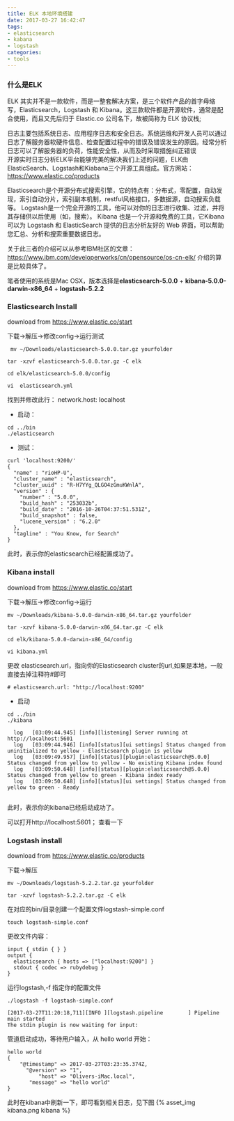 ```yaml
---
title: ELK 本地环境搭建
date: 2017-03-27 16:42:47
tags:
- elasticsearch
- kabana
- logstash
categories:
- tools	
---
```

### 什么是ELK
ELK 其实并不是一款软件，而是一整套解决方案，是三个软件产品的首字母缩写，Elasticsearch，Logstash 和 Kibana。这三款软件都是开源软件，通常是配合使用，而且又先后归于 Elastic.co 公司名下，故被简称为 ELK 协议栈;

日志主要包括系统日志、应用程序日志和安全日志。系统运维和开发人员可以通过日志了解服务器软硬件信息、检查配置过程中的错误及错误发生的原因。经常分析日志可以了解服务器的负荷，性能安全性，从而及时采取措施纠正错误  
开源实时日志分析ELK平台能够完美的解决我们上述的问题，ELK由ElasticSearch、Logstash和Kiabana三个开源工具组成。官方网站： https://www.elastic.co/products

Elasticsearch是个开源分布式搜索引擎，它的特点有：分布式，零配置，自动发现，索引自动分片，索引副本机制，restful风格接口，多数据源，自动搜索负载等。
Logstash是一个完全开源的工具，他可以对你的日志进行收集、过滤，并将其存储供以后使用（如，搜索）。
Kibana 也是一个开源和免费的工具，它Kibana可以为 Logstash 和 ElasticSearch 提供的日志分析友好的 Web 界面，可以帮助您汇总、分析和搜索重要数据日志。

关于此三者的介绍可以从参考IBM社区的文章：https://www.ibm.com/developerworks/cn/opensource/os-cn-elk/
介绍的算是比较具体了。

笔者使用的系统是Mac OSX，版本选择是**elasticsearch-5.0.0**   +    **kibana-5.0.0-darwin-x86_64**   +   **logstash-5.2.2**

### Elasticsearch Install
download from  https://www.elastic.co/start

下载->解压->修改config->运行测试

```
 mv ~/Downloads/elasticsearch-5.0.0.tar.gz yourfolder

tar -xzvf elasticsearch-5.0.0.tar.gz -C elk

cd elk/elasticsearch-5.0.0/config

vi  elasticsearch.yml

```
找到并修改此行：
network.host: localhost

- 启动：

```
cd ../bin
./elasticsearch
```
- 测试：

```
curl 'localhost:9200/'
{
  "name" : "rioHP-U",
  "cluster_name" : "elasticsearch",
  "cluster_uuid" : "R-H7YYg_QLGO4zGmuKWnlA",
  "version" : {
    "number" : "5.0.0",
    "build_hash" : "253032b",
    "build_date" : "2016-10-26T04:37:51.531Z",
    "build_snapshot" : false,
    "lucene_version" : "6.2.0"
  },
  "tagline" : "You Know, for Search"
}
```
此时，表示你的elasticsearch已经配置成功了。

### Kibana install
download from  https://www.elastic.co/start

下载->解压->修改config->运行

```
mv ~/Downloads/kibana-5.0.0-darwin-x86_64.tar.gz yourfolder

tar -xzvf kibana-5.0.0-darwin-x86_64.tar.gz -C elk

cd elk/kibana-5.0.0-darwin-x86_64/config

vi kibana.yml

```
更改 elasticsearch.url，指向你的Elasticsearch cluster的url,如果是本地，一般直接去掉注释符#即可

```
# elasticsearch.url: "http://localhost:9200"
```
- 启动

```
cd ../bin
./kibana

  log   [03:09:44.945] [info][listening] Server running at http://localhost:5601
  log   [03:09:44.946] [info][status][ui settings] Status changed from uninitialized to yellow - Elasticsearch plugin is yellow
  log   [03:09:49.957] [info][status][plugin:elasticsearch@5.0.0] Status changed from yellow to yellow - No existing Kibana index found
  log   [03:09:50.648] [info][status][plugin:elasticsearch@5.0.0] Status changed from yellow to green - Kibana index ready
  log   [03:09:50.648] [info][status][ui settings] Status changed from yellow to green - Ready
  
```

此时，表示你的kibana已经启动成功了。

可以打开http://localhost:5601； 查看一下

### Logstash install

download from  https://www.elastic.co/products

下载->解压

```
mv ~/Downloads/logstash-5.2.2.tar.gz yourfolder

tar -xzvf logstash-5.2.2.tar.gz -C elk

```
在对应的bin/目录创建一个配置文件logstash-simple.conf

```
touch logstash-simple.conf
```
更改文件内容：
```
input { stdin { } }
output {
  elasticsearch { hosts => ["localhost:9200"] }
  stdout { codec => rubydebug }
}
```
运行logstash,-f 指定你的配置文件

```
./logstash -f logstash-simple.conf

[2017-03-27T11:20:18,711][INFO ][logstash.pipeline        ] Pipeline main started
The stdin plugin is now waiting for input:
```
管道启动成功，等待用户输入，从 hello world 开始：
```
hello world
{
    "@timestamp" => 2017-03-27T03:23:35.374Z,
      "@version" => "1",
          "host" => "Olivers-iMac.local",
       "message" => "hello world"
}
```
此时在kibana中刷新一下，即可看到相关日志，见下图
{% asset_img kibana.png kibana %}

